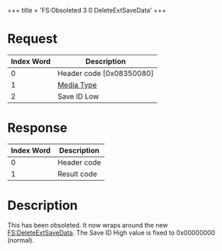 +++
title = 'FS:Obsoleted 3 0 DeleteExtSaveData'
+++

# Request

| Index Word | Description                                            |
|------------|--------------------------------------------------------|
| 0          | Header code \[0x08350080\]                             |
| 1          | [Media Type](Filesystem_services#MediaType "wikilink") |
| 2          | Save ID Low                                            |

# Response

| Index Word | Description |
|------------|-------------|
| 0          | Header code |
| 1          | Result code |

# Description

This has been obsoleted. It now wraps around the new
[FS:DeleteExtSaveData](FS:DeleteExtSaveData "wikilink"). The Save ID
High value is fixed to 0x00000000 (normal).
